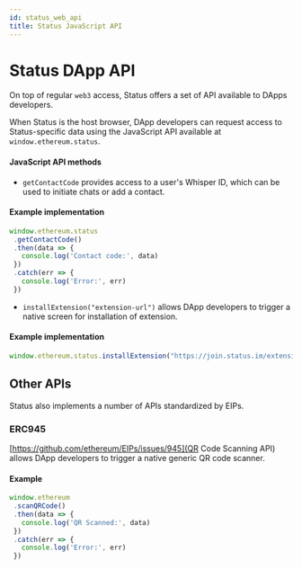 ```yaml
---
id: status_web_api
title: Status JavaScript API
---
```


# Status DApp API

On top of regular `web3` access, Status offers a set of API available to DApps developers.

When Status is the host browser, DApp developers can request access to Status-specific data using the JavaScript API available at `window.ethereum.status`. 

#### JavaScript API methods

*  `getContactCode` provides access to a user's Whisper ID, which can be used to initiate chats or add a contact.

#### Example implementation

``` js
window.ethereum.status
 .getContactCode()
 .then(data => {
   console.log('Contact code:', data)
 })
 .catch(err => {
   console.log('Error:', err)
 })
```

*  `installExtension("extension-url")` allows DApp developers to trigger a native screen for installation of extension.

#### Example implementation

``` js
window.ethereum.status.installExtension("https://join.status.im/extension/ipfs@Qmb1B3jXNdc9WZCcWFzpkTXtrurnKxYQFvUDhp2J4SVCCX")
```

## Other APIs

Status also implements a number of APIs standardized by EIPs.

### ERC945

[https://github.com/ethereum/EIPs/issues/945](QR Code Scanning API) allows DApp developers to trigger a native generic QR code scanner.

#### Example

``` js
window.ethereum
 .scanQRCode()
 .then(data => {
   console.log('QR Scanned:', data)
 })
 .catch(err => {
   console.log('Error:', err)
 })
```